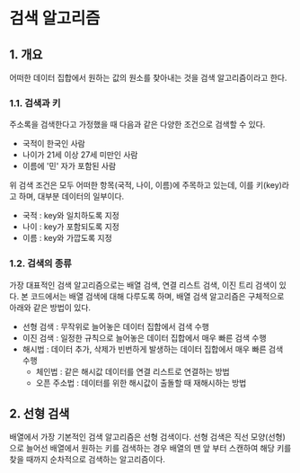 # 검색 알고리즘

## 1. 개요

어떠한 데이터 집합에서 원하는 값의 원소를 찾아내는 것을 검색 알고리즘이라고 한다.

### 1.1. 검색과 키

주소록을 검색한다고 가정했을 때 다음과 같은 다양한 조건으로 검색할 수 있다.

- 국적이 한국인 사람
- 나이가 21세 이상 27세 미만인 사람
- 이름에 '민' 자가 포함된 사람

위 검색 조건은 모두 어떠한 항목(국적, 나이, 이름)에 주목하고 있는데, 이를 키(key)라고 하며, 대부분 데이터의 일부이다.

- 국적 : key와 일치하도록 지정
- 나이 : key가 포함되도록 지정
- 이름 : key와 가깝도록 지정

### 1.2. 검색의 종류

가장 대표적인 검색 알고리즘으로는 배열 검색, 연결 리스트 검색, 이진 트리 검색이 있다. 본 코드에서는 배열 검색에 대해 다루도록 하며, 배열 검색 알고리즘은 구체적으로 아래와 같은 방법이 있다.

- 선형 검색 : 무작위로 늘어놓은 데이터 집합에서 검색 수행
- 이진 검색 : 일정한 규칙으로 늘어놓은 데이터 집합에서 매우 빠른 검색 수행
- 해시법 : 데이터 추가, 삭제가 빈번하게 발생하는 데이터 집합에서 매우 빠른 검색 수행
  - 체인법 : 같은 해시값 데이터를 연결 리스트로 연결하는 방법
  - 오픈 주소법 : 데이터를 위한 해시값이 출돌할 때 재해시하는 방법

## 2. 선형 검색

배열에서 가장 기본적인 검색 알고리즘은 선형 검색이다. 선형 검색은 직선 모양(선형)으로 늘어선 배열에서 원하는 키를 검색하는 경우 배열의 맨 앞 부터 스캔하여 해당 키를 찾을 때까지 순차적으로 검색하는 알고리즘이다.